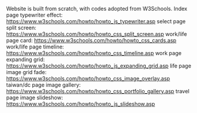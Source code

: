 Website is built from scratch, with codes adopted from W3Schools.
  Index page typewriter effect: https://www.w3schools.com/howto/howto_js_typewriter.asp
  select page split screen: https://www.w3schools.com/howto/howto_css_split_screen.asp
  work/life page card: https://www.w3schools.com/howto/howto_css_cards.asp
  work/life page timeline: https://www.w3schools.com/howto/howto_css_timeline.asp
  work page expanding grid: https://www.w3schools.com/howto/howto_js_expanding_grid.asp
  life page image grid fade: https://www.w3schools.com/howto/howto_css_image_overlay.asp
  taiwan/dc page image gallery: https://www.w3schools.com/howto/howto_css_portfolio_gallery.asp
  travel page image slideshow: https://www.w3schools.com/howto/howto_js_slideshow.asp
